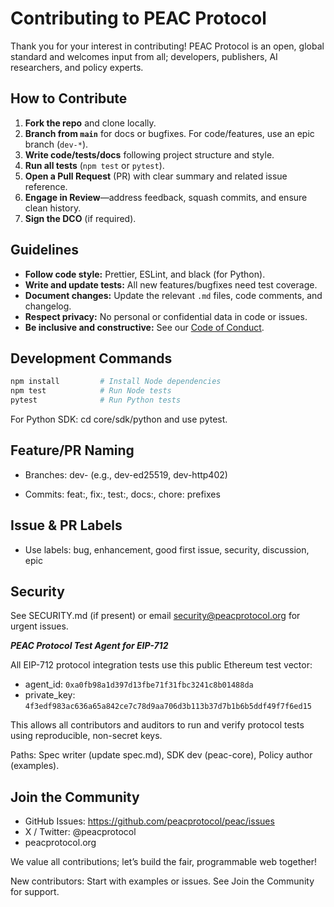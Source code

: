 # Contributing to PEAC Protocol

Thank you for your interest in contributing! PEAC Protocol is an open, global standard and welcomes input from all; developers, publishers, AI researchers, and policy experts.

## How to Contribute

1. **Fork the repo** and clone locally.
2. **Branch from `main`** for docs or bugfixes. For code/features, use an epic branch (`dev-*`).
3. **Write code/tests/docs** following project structure and style.
4. **Run all tests** (`npm test` or `pytest`).
5. **Open a Pull Request** (PR) with clear summary and related issue reference.
6. **Engage in Review**—address feedback, squash commits, and ensure clean history.
7. **Sign the DCO** (if required).

## Guidelines

- **Follow code style:** Prettier, ESLint, and black (for Python).
- **Write and update tests:** All new features/bugfixes need test coverage.
- **Document changes:** Update the relevant `.md` files, code comments, and changelog.
- **Respect privacy:** No personal or confidential data in code or issues.
- **Be inclusive and constructive:** See our [Code of Conduct](CODE_OF_CONDUCT.md).

## Development Commands

```bash
npm install         # Install Node dependencies
npm test            # Run Node tests
pytest              # Run Python tests
```
For Python SDK: cd core/sdk/python and use pytest.

## Feature/PR Naming

- Branches: dev-<feature> (e.g., dev-ed25519, dev-http402)

- Commits: feat:, fix:, test:, docs:, chore: prefixes

## Issue & PR Labels

- Use labels: bug, enhancement, good first issue, security, discussion, epic

## Security
See SECURITY.md (if present) or email security@peacprotocol.org for urgent issues.

***PEAC Protocol Test Agent for EIP-712***

All EIP-712 protocol integration tests use this public Ethereum test vector:

- agent_id: `0xa0fb98a1d397d13fbe71f31fbc3241c8b01488da`
- private_key: `4f3edf983ac636a65a842ce7c78d9aa706d3b113b37d7b1b6b5ddf49f7f6ed15`

This allows all contributors and auditors to run and verify protocol tests using reproducible, non-secret keys.

Paths: Spec writer (update spec.md), SDK dev (peac-core), Policy author (examples).

## Join the Community
- GitHub Issues: https://github.com/peacprotocol/peac/issues
- X / Twitter: @peacprotocol
- peacprotocol.org

We value all contributions; let’s build the fair, programmable web together!

New contributors: Start with examples or issues. See Join the Community for support.